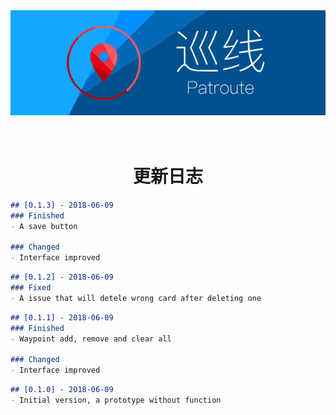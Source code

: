 <div align=center><a href="../"><img src="../Resource/Banner.svg" alt="Banner"></a></div>

<h1 align=center><br/>更新日志</h1>

```markdown
## [0.1.3] - 2018-06-09
### Finished
- A save button

### Changed
- Interface improved
```

```markdown
## [0.1.2] - 2018-06-09
### Fixed
- A issue that will detele wrong card after deleting one
```

```markdown
## [0.1.1] - 2018-06-09
### Finished
- Waypoint add, remove and clear all

### Changed
- Interface improved
```

```markdown
## [0.1.0] - 2018-06-09
- Initial version, a prototype without function
```
